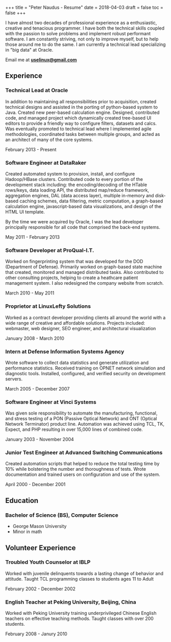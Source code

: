 +++
title = "Peter Naudus - Resume"
date = 2018-04-03
draft = false
toc = false
+++

I have almost two decades of professional experience as a enthusiastic, creative and tenacious programmer. I have both the technical skills coupled with the passion to solve problems and implement robust performant software. I am constantly striving, not only to improve myself, but to help those around me to do the same. I am currently a technical lead specializing in "big data" at Oracle.

Email me at **uselinux@gmail.com**

## Experience

### **Technical Lead** at **Oracle**

In addition to maintaining all responsibilities prior to acquisition, created technical designs and assisted in the porting of python-based system to Java. Created new peer-based calculation engine. Designed, contributed code, and managed project which dynamically created tree-based UI editors to provide a friendly way to configure filters, datasets and calcs. Was eventually promoted to technical lead where I implemented agile methodologies, coordinated tasks between multiple groups, and acted as an architect of many of the core systems.

February 2013 - Present

### **Software Engineer** at **DataRaker**

Created automated system to provision, install, and configure Hadoop/HBase clusters. Contributed code to every portion of the development stack including: the encoding/decoding of the HTable rows/keys, data loading API, the distributed map/reduce framework, aggregation engines, DAL (data access layer), multiple in-memory and disk-based caching schemes, data filtering, metric computation, a graph-based calculation engine, javascript-based data visualizations, and design of the HTML UI template.

By the time we were acquired by Oracle, I was the lead developer principally responsible for all code that comprised the back-end systems.

May 2011 - February 2013

### **Software Developer** at **ProQual-I.T.**

Worked on fingerprinting system that was developed for the DOD (Department of Defense). Primarily worked on graph-based state machine that created, monitored and managed distributed tasks. Also contributed to other consulting projects, helping to create a heathcare patient management system. I also redesigned the company website from scratch.

March 2010 - May 2011

### **Proprietor** at **LinuxLefty Solutions**

Worked as a contract developer providing clients all around the world with a wide range of creative and affordable solutions. Projects included: webmaster, web designer, SEO engineer, and architectural visualization

January 2008 - March 2010

### **Intern** at **Defense Information Systems Agency**

Wrote software to collect data statistics and generate utilization and performance statistics. Received training on OPNET network simulation and diagnostic tools. Installed, configured, and verified security on development servers.

March 2005 - December 2007

### **Software Engineer** at **Vinci Systems**

Was given sole responsibility to automate the manufacturing, functional, and stress testing of a PON (Passive Optical Network) and ONT (Optical Network Terminator) product line. Automation was achieved using TCL, TK, Expect, and PHP resulting in over 15,000 lines of combined code.

January 2003 - November 2004

### **Junior Test Engineer** at **Advanced Switching Communications**

Created automation scripts that helped to reduce the total testing time by 10% while bolstering the number and thoroughness of tests. Wrote documentation and trained users on configuration and use of the system.

April 2000 - December 2001

## Education

### **Bachelor of Science** (BS), **Computer Science**

* George Mason University
* Minor in math

## Volunteer Experience

### **Troubled Youth Counselor** at **IBLP**

Worked with juvenile delinquents towards a lasting change of behavior and attitude. Taught TCL programming classes to students ages 11 to Adult

February 2002 - December 2002

### **English Teacher** at **Peking University, Beijing, China**

Worked with Peking University training underprivileged Chinese English teachers on effective teaching methods. Taught classes with over 200 students.

February 2008 - Janury 2010
